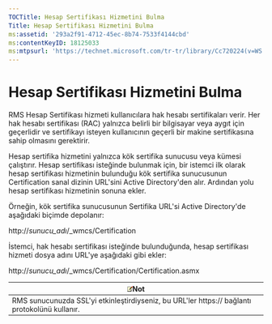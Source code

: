 ```yaml
---
TOCTitle: Hesap Sertifikası Hizmetini Bulma
Title: Hesap Sertifikası Hizmetini Bulma
ms:assetid: '293a2f91-4712-45ec-8b74-7533f4144cbd'
ms:contentKeyID: 18125033
ms:mtpsurl: 'https://technet.microsoft.com/tr-tr/library/Cc720224(v=WS.10)'
---
```


Hesap Sertifikası Hizmetini Bulma
=================================

RMS Hesap Sertifikası hizmeti kullanıcılara hak hesabı sertifikaları verir. Her hak hesabı sertifikası (RAC) yalnızca belirli bir bilgisayar veya aygıt için geçerlidir ve sertifikayı isteyen kullanıcının geçerli bir makine sertifikasına sahip olmasını gerektirir.

Hesap sertifika hizmetini yalnızca kök sertifika sunucusu veya kümesi çalıştırır. Hesap sertifikası isteğinde bulunmak için, bir istemci ilk olarak hesap sertifikası hizmetinin bulunduğu kök sertifika sunucusunun Certification sanal dizinin URL'sini Active Directory'den alır. Ardından yolu hesap sertifikası hizmetinin sonuna ekler.

Örneğin, kök sertifika sunucusunun Sertifika URL'si Active Directory'de aşağıdaki biçimde depolanır:

http://*sunucu\_adı*/\_wmcs/Certification

İstemci, hak hesabı sertifikası isteğinde bulunduğunda, hesap sertifikası hizmeti dosya adını URL'ye aşağıdaki gibi ekler:

http://*sunucu\_adı*/\_wmcs/Certification/Certification.asmx

| ![](images/Cc720224.note(WS.10).gif)Not                           |
|------------------------------------------------------------------------------------------------|
| RMS sunucunuzda SSL'yi etkinleştirdiyseniz, bu URL'ler https:// bağlantı protokolünü kullanır. |
